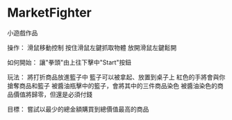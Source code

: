 # MarketFighter
小遊戲作品

操作：
滑鼠移動控制
按住滑鼠左鍵抓取物體
放開滑鼠左鍵鬆開

如何開始：
讓"拳頭"由上往下擊中"Start"按鈕

玩法：
將打折商品放進籃子中
籃子可以被拿起、放置到桌子上
紅色的手將會與你搶奪商品和籃子
被醬油瓶擊中的籃子，會將其中的三件商品染色
被醬油染色的商品價值將歸零，但還是必須付錢

目標：
嘗試以最少的總金額購買到總價值最高的商品
